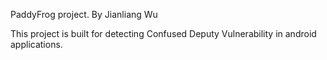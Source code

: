 PaddyFrog project.
By Jianliang Wu

This project is built for detecting Confused Deputy Vulnerability in android applications.

